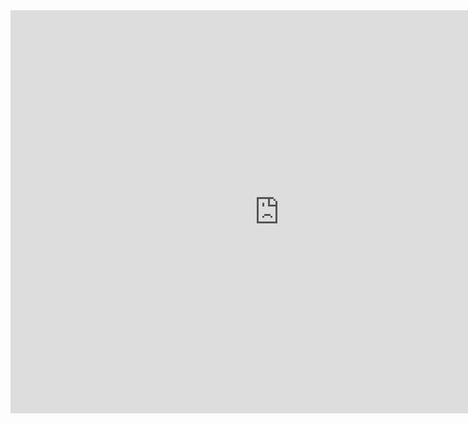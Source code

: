 
<iframe src="https://data.oecd.org/chart/6svm" width="860" height="645" style="border: 0" mozallowfullscreen="true" webkitallowfullscreen="true" allowfullscreen="true"><a href="https://data.oecd.org/chart/6svm" target="_blank">OECD Chart: General government debt, Total, % of GDP, Annual, 2020</a></iframe>
